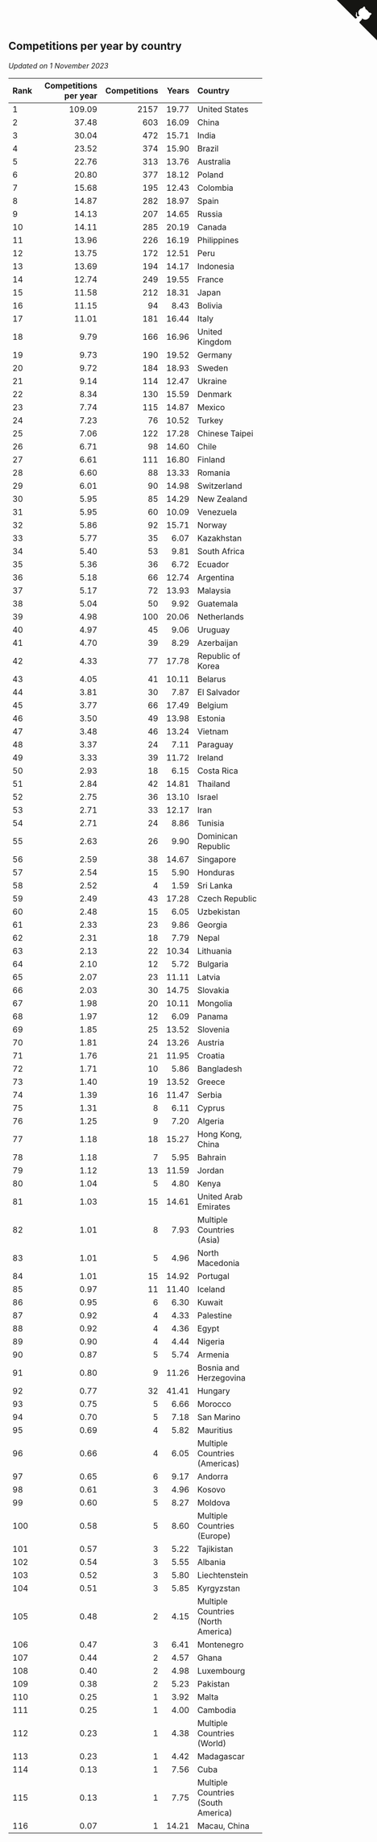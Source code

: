 ## Competitions per year by country

*Updated on  1 November 2023*

| Rank | Competitions per year | Competitions | Years | Country |
| :--- | ---: | ---: | ---: | :--- |
| 1 | 109.09 | 2157 | 19.77 | United States |
| 2 | 37.48 | 603 | 16.09 | China |
| 3 | 30.04 | 472 | 15.71 | India |
| 4 | 23.52 | 374 | 15.90 | Brazil |
| 5 | 22.76 | 313 | 13.76 | Australia |
| 6 | 20.80 | 377 | 18.12 | Poland |
| 7 | 15.68 | 195 | 12.43 | Colombia |
| 8 | 14.87 | 282 | 18.97 | Spain |
| 9 | 14.13 | 207 | 14.65 | Russia |
| 10 | 14.11 | 285 | 20.19 | Canada |
| 11 | 13.96 | 226 | 16.19 | Philippines |
| 12 | 13.75 | 172 | 12.51 | Peru |
| 13 | 13.69 | 194 | 14.17 | Indonesia |
| 14 | 12.74 | 249 | 19.55 | France |
| 15 | 11.58 | 212 | 18.31 | Japan |
| 16 | 11.15 | 94 | 8.43 | Bolivia |
| 17 | 11.01 | 181 | 16.44 | Italy |
| 18 | 9.79 | 166 | 16.96 | United Kingdom |
| 19 | 9.73 | 190 | 19.52 | Germany |
| 20 | 9.72 | 184 | 18.93 | Sweden |
| 21 | 9.14 | 114 | 12.47 | Ukraine |
| 22 | 8.34 | 130 | 15.59 | Denmark |
| 23 | 7.74 | 115 | 14.87 | Mexico |
| 24 | 7.23 | 76 | 10.52 | Turkey |
| 25 | 7.06 | 122 | 17.28 | Chinese Taipei |
| 26 | 6.71 | 98 | 14.60 | Chile |
| 27 | 6.61 | 111 | 16.80 | Finland |
| 28 | 6.60 | 88 | 13.33 | Romania |
| 29 | 6.01 | 90 | 14.98 | Switzerland |
| 30 | 5.95 | 85 | 14.29 | New Zealand |
| 31 | 5.95 | 60 | 10.09 | Venezuela |
| 32 | 5.86 | 92 | 15.71 | Norway |
| 33 | 5.77 | 35 | 6.07 | Kazakhstan |
| 34 | 5.40 | 53 | 9.81 | South Africa |
| 35 | 5.36 | 36 | 6.72 | Ecuador |
| 36 | 5.18 | 66 | 12.74 | Argentina |
| 37 | 5.17 | 72 | 13.93 | Malaysia |
| 38 | 5.04 | 50 | 9.92 | Guatemala |
| 39 | 4.98 | 100 | 20.06 | Netherlands |
| 40 | 4.97 | 45 | 9.06 | Uruguay |
| 41 | 4.70 | 39 | 8.29 | Azerbaijan |
| 42 | 4.33 | 77 | 17.78 | Republic of Korea |
| 43 | 4.05 | 41 | 10.11 | Belarus |
| 44 | 3.81 | 30 | 7.87 | El Salvador |
| 45 | 3.77 | 66 | 17.49 | Belgium |
| 46 | 3.50 | 49 | 13.98 | Estonia |
| 47 | 3.48 | 46 | 13.24 | Vietnam |
| 48 | 3.37 | 24 | 7.11 | Paraguay |
| 49 | 3.33 | 39 | 11.72 | Ireland |
| 50 | 2.93 | 18 | 6.15 | Costa Rica |
| 51 | 2.84 | 42 | 14.81 | Thailand |
| 52 | 2.75 | 36 | 13.10 | Israel |
| 53 | 2.71 | 33 | 12.17 | Iran |
| 54 | 2.71 | 24 | 8.86 | Tunisia |
| 55 | 2.63 | 26 | 9.90 | Dominican Republic |
| 56 | 2.59 | 38 | 14.67 | Singapore |
| 57 | 2.54 | 15 | 5.90 | Honduras |
| 58 | 2.52 | 4 | 1.59 | Sri Lanka |
| 59 | 2.49 | 43 | 17.28 | Czech Republic |
| 60 | 2.48 | 15 | 6.05 | Uzbekistan |
| 61 | 2.33 | 23 | 9.86 | Georgia |
| 62 | 2.31 | 18 | 7.79 | Nepal |
| 63 | 2.13 | 22 | 10.34 | Lithuania |
| 64 | 2.10 | 12 | 5.72 | Bulgaria |
| 65 | 2.07 | 23 | 11.11 | Latvia |
| 66 | 2.03 | 30 | 14.75 | Slovakia |
| 67 | 1.98 | 20 | 10.11 | Mongolia |
| 68 | 1.97 | 12 | 6.09 | Panama |
| 69 | 1.85 | 25 | 13.52 | Slovenia |
| 70 | 1.81 | 24 | 13.26 | Austria |
| 71 | 1.76 | 21 | 11.95 | Croatia |
| 72 | 1.71 | 10 | 5.86 | Bangladesh |
| 73 | 1.40 | 19 | 13.52 | Greece |
| 74 | 1.39 | 16 | 11.47 | Serbia |
| 75 | 1.31 | 8 | 6.11 | Cyprus |
| 76 | 1.25 | 9 | 7.20 | Algeria |
| 77 | 1.18 | 18 | 15.27 | Hong Kong, China |
| 78 | 1.18 | 7 | 5.95 | Bahrain |
| 79 | 1.12 | 13 | 11.59 | Jordan |
| 80 | 1.04 | 5 | 4.80 | Kenya |
| 81 | 1.03 | 15 | 14.61 | United Arab Emirates |
| 82 | 1.01 | 8 | 7.93 | Multiple Countries (Asia) |
| 83 | 1.01 | 5 | 4.96 | North Macedonia |
| 84 | 1.01 | 15 | 14.92 | Portugal |
| 85 | 0.97 | 11 | 11.40 | Iceland |
| 86 | 0.95 | 6 | 6.30 | Kuwait |
| 87 | 0.92 | 4 | 4.33 | Palestine |
| 88 | 0.92 | 4 | 4.36 | Egypt |
| 89 | 0.90 | 4 | 4.44 | Nigeria |
| 90 | 0.87 | 5 | 5.74 | Armenia |
| 91 | 0.80 | 9 | 11.26 | Bosnia and Herzegovina |
| 92 | 0.77 | 32 | 41.41 | Hungary |
| 93 | 0.75 | 5 | 6.66 | Morocco |
| 94 | 0.70 | 5 | 7.18 | San Marino |
| 95 | 0.69 | 4 | 5.82 | Mauritius |
| 96 | 0.66 | 4 | 6.05 | Multiple Countries (Americas) |
| 97 | 0.65 | 6 | 9.17 | Andorra |
| 98 | 0.61 | 3 | 4.96 | Kosovo |
| 99 | 0.60 | 5 | 8.27 | Moldova |
| 100 | 0.58 | 5 | 8.60 | Multiple Countries (Europe) |
| 101 | 0.57 | 3 | 5.22 | Tajikistan |
| 102 | 0.54 | 3 | 5.55 | Albania |
| 103 | 0.52 | 3 | 5.80 | Liechtenstein |
| 104 | 0.51 | 3 | 5.85 | Kyrgyzstan |
| 105 | 0.48 | 2 | 4.15 | Multiple Countries (North America) |
| 106 | 0.47 | 3 | 6.41 | Montenegro |
| 107 | 0.44 | 2 | 4.57 | Ghana |
| 108 | 0.40 | 2 | 4.98 | Luxembourg |
| 109 | 0.38 | 2 | 5.23 | Pakistan |
| 110 | 0.25 | 1 | 3.92 | Malta |
| 111 | 0.25 | 1 | 4.00 | Cambodia |
| 112 | 0.23 | 1 | 4.38 | Multiple Countries (World) |
| 113 | 0.23 | 1 | 4.42 | Madagascar |
| 114 | 0.13 | 1 | 7.56 | Cuba |
| 115 | 0.13 | 1 | 7.75 | Multiple Countries (South America) |
| 116 | 0.07 | 1 | 14.21 | Macau, China |


<a href="https://github.com/JustinTimeCuber/wca_statistics" class="github-corner" aria-label="View source on Github"><svg width="80" height="80" viewBox="0 0 250 250" style="fill:#151513; color:#fff; position: absolute; top: 0; border: 0; right: 0;" aria-hidden="true"><path d="M0,0 L115,115 L130,115 L142,142 L250,250 L250,0 Z"></path><path d="M128.3,109.0 C113.8,99.7 119.0,89.6 119.0,89.6 C122.0,82.7 120.5,78.6 120.5,78.6 C119.2,72.0 123.4,76.3 123.4,76.3 C127.3,80.9 125.5,87.3 125.5,87.3 C122.9,97.6 130.6,101.9 134.4,103.2" fill="currentColor" style="transform-origin: 130px 106px;" class="octo-arm"></path><path d="M115.0,115.0 C114.9,115.1 118.7,116.5 119.8,115.4 L133.7,101.6 C136.9,99.2 139.9,98.4 142.2,98.6 C133.8,88.0 127.5,74.4 143.8,58.0 C148.5,53.4 154.0,51.2 159.7,51.0 C160.3,49.4 163.2,43.6 171.4,40.1 C171.4,40.1 176.1,42.5 178.8,56.2 C183.1,58.6 187.2,61.8 190.9,65.4 C194.5,69.0 197.7,73.2 200.1,77.6 C213.8,80.2 216.3,84.9 216.3,84.9 C212.7,93.1 206.9,96.0 205.4,96.6 C205.1,102.4 203.0,107.8 198.3,112.5 C181.9,128.9 168.3,122.5 157.7,114.1 C157.9,116.9 156.7,120.9 152.7,124.9 L141.0,136.5 C139.8,137.7 141.6,141.9 141.8,141.8 Z" fill="currentColor" class="octo-body"></path></svg></a><style>.github-corner:hover .octo-arm{animation:octocat-wave 560ms ease-in-out}@keyframes octocat-wave{0%,100%{transform:rotate(0)}20%,60%{transform:rotate(-25deg)}40%,80%{transform:rotate(10deg)}}@media (max-width:500px){.github-corner:hover .octo-arm{animation:none}.github-corner .octo-arm{animation:octocat-wave 560ms ease-in-out}}</style>
